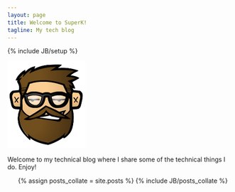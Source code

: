 ```yaml
---
layout: page
title: Welcome to SuperK!
tagline: My tech blog
---
```

{% include JB/setup %}

![SuperK Logo](/assets/images/BenK_Avatar.png)

Welcome to my technical blog where I share some of the technical things I do.  Enjoy!

<ul>
  {% assign posts_collate = site.posts %}
  {% include JB/posts_collate %}
</ul>
